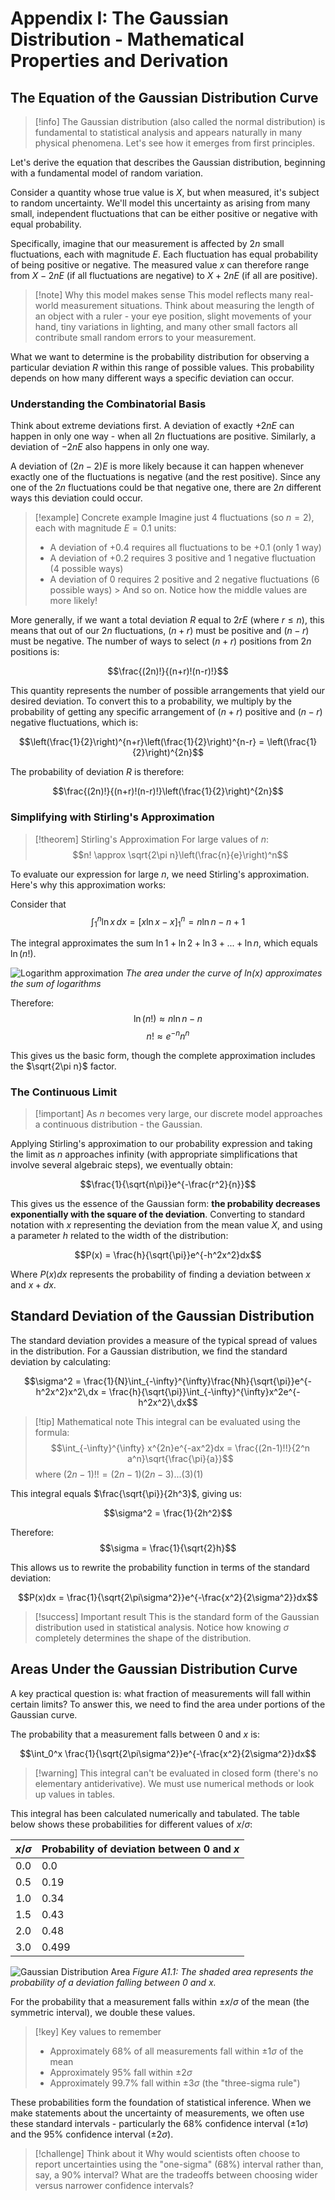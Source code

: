 # Appendix I: The Gaussian Distribution - Mathematical Properties and Derivation

## The Equation of the Gaussian Distribution Curve

> [!info] The Gaussian distribution (also called the normal distribution) is fundamental to statistical analysis and appears naturally in many physical phenomena. Let's see how it emerges from first principles.

Let's derive the equation that describes the Gaussian distribution, beginning with a fundamental model of random variation.

Consider a quantity whose true value is $X$, but when measured, it's subject to random uncertainty. We'll model this uncertainty as arising from many small, independent fluctuations that can be either positive or negative with equal probability.

Specifically, imagine that our measurement is affected by $2n$ small fluctuations, each with magnitude $E$. Each fluctuation has equal probability of being positive or negative. The measured value $x$ can therefore range from $X-2nE$ (if all fluctuations are negative) to $X+2nE$ (if all are positive).

> [!note] Why this model makes sense
> This model reflects many real-world measurement situations. Think about measuring the length of an object with a ruler - your eye position, slight movements of your hand, tiny variations in lighting, and many other small factors all contribute small random errors to your measurement.

What we want to determine is the probability distribution for observing a particular deviation $R$ within this range of possible values. This probability depends on how many different ways a specific deviation can occur.

### Understanding the Combinatorial Basis

Think about extreme deviations first. A deviation of exactly $+2nE$ can happen in only one way - when all $2n$ fluctuations are positive. Similarly, a deviation of $-2nE$ also happens in only one way.

A deviation of $(2n-2)E$ is more likely because it can happen whenever exactly one of the fluctuations is negative (and the rest positive). Since any one of the $2n$ fluctuations could be that negative one, there are $2n$ different ways this deviation could occur.

> [!example] Concrete example
> Imagine just 4 fluctuations (so $n=2$), each with magnitude $E=0.1$ units:
> - A deviation of $+0.4$ requires all fluctuations to be $+0.1$ (only 1 way)
> - A deviation of $+0.2$ requires 3 positive and 1 negative fluctuation (4 possible ways)
> - A deviation of $0$ requires 2 positive and 2 negative fluctuations (6 possible ways)
    > And so on. Notice how the middle values are more likely!

More generally, if we want a total deviation $R$ equal to $2rE$ (where $r ≤ n$), this means that out of our $2n$ fluctuations, $(n+r)$ must be positive and $(n-r)$ must be negative. The number of ways to select $(n+r)$ positions from $2n$ positions is:

$$\frac{(2n)!}{(n+r)!(n-r)!}$$

This quantity represents the number of possible arrangements that yield our desired deviation. To convert this to a probability, we multiply by the probability of getting any specific arrangement of $(n+r)$ positive and $(n-r)$ negative fluctuations, which is:

$$\left(\frac{1}{2}\right)^{n+r}\left(\frac{1}{2}\right)^{n-r} = \left(\frac{1}{2}\right)^{2n}$$

The probability of deviation $R$ is therefore:

$$\frac{(2n)!}{(n+r)!(n-r)!}\left(\frac{1}{2}\right)^{2n}$$

### Simplifying with Stirling's Approximation

> [!theorem] Stirling's Approximation
> For large values of $n$:
> $$n! \approx \sqrt{2\pi n}\left(\frac{n}{e}\right)^n$$

To evaluate our expression for large $n$, we need Stirling's approximation. Here's why this approximation works:

Consider that
$$\int_1^n \ln x \, dx = [x\ln x - x]_1^n = n\ln n - n + 1$$

The integral approximates the sum $\ln 1 + \ln 2 + \ln 3 + ... + \ln n$, which equals $\ln(n!)$.

![Logarithm approximation](/figures/A1/FigA1_1.png)
*The area under the curve of ln(x) approximates the sum of logarithms*

Therefore:
$$\ln(n!) \approx n\ln n - n$$
$$n! \approx e^{-n}n^n$$

This gives us the basic form, though the complete approximation includes the $\sqrt{2\pi n}$ factor.

### The Continuous Limit

> [!important] As $n$ becomes very large, our discrete model approaches a continuous distribution - the Gaussian.

Applying Stirling's approximation to our probability expression and taking the limit as $n$ approaches infinity (with appropriate simplifications that involve several algebraic steps), we eventually obtain:

$$\frac{1}{\sqrt{n\pi}}e^{-\frac{r^2}{n}}$$

This gives us the essence of the Gaussian form: **the probability decreases exponentially with the square of the deviation**. Converting to standard notation with $x$ representing the deviation from the mean value $X$, and using a parameter $h$ related to the width of the distribution:

$$P(x) = \frac{h}{\sqrt{\pi}}e^{-h^2x^2}dx$$

Where $P(x)dx$ represents the probability of finding a deviation between $x$ and $x+dx$.

## Standard Deviation of the Gaussian Distribution

The standard deviation provides a measure of the typical spread of values in the distribution. For a Gaussian distribution, we find the standard deviation by calculating:

$$\sigma^2 = \frac{1}{N}\int_{-\infty}^{\infty}\frac{Nh}{\sqrt{\pi}}e^{-h^2x^2}x^2\,dx = \frac{h}{\sqrt{\pi}}\int_{-\infty}^{\infty}x^2e^{-h^2x^2}\,dx$$

> [!tip] Mathematical note
> This integral can be evaluated using the formula:
> $$\int_{-\infty}^{\infty} x^{2n}e^{-ax^2}dx = \frac{(2n-1)!!}{2^n a^n}\sqrt{\frac{\pi}{a}}$$
> where $(2n-1)!! = (2n-1)(2n-3)...(3)(1)$

This integral equals $\frac{\sqrt{\pi}}{2h^3}$, giving us:

$$\sigma^2 = \frac{1}{2h^2}$$

Therefore:
$$\sigma = \frac{1}{\sqrt{2}h}$$

This allows us to rewrite the probability function in terms of the standard deviation:

$$P(x)dx = \frac{1}{\sqrt{2\pi\sigma^2}}e^{-\frac{x^2}{2\sigma^2}}dx$$

> [!success] Important result
> This is the standard form of the Gaussian distribution used in statistical analysis. Notice how knowing $\sigma$ completely determines the shape of the distribution.

## Areas Under the Gaussian Distribution Curve

A key practical question is: what fraction of measurements will fall within certain limits? To answer this, we need to find the area under portions of the Gaussian curve.

The probability that a measurement falls between $0$ and $x$ is:

$$\int_0^x \frac{1}{\sqrt{2\pi\sigma^2}}e^{-\frac{x^2}{2\sigma^2}}dx$$

> [!warning] This integral can't be evaluated in closed form (there's no elementary antiderivative). We must use numerical methods or look up values in tables.

This integral has been calculated numerically and tabulated. The table below shows these probabilities for different values of $x/\sigma$:

| $x/\sigma$ | Probability of deviation between 0 and $x$ |
|------------|--------------------------------------------|
| 0.0 | 0.0 |
| 0.5 | 0.19 |
| 1.0 | 0.34 |
| 1.5 | 0.43 |
| 2.0 | 0.48 |
| 3.0 | 0.499 |

![Gaussian Distribution Area](/figures/A1/gaussian_area.svg)
*Figure A1.1: The shaded area represents the probability of a deviation falling between 0 and x.*

For the probability that a measurement falls within $\pm x/\sigma$ of the mean (the symmetric interval), we double these values.

> [!key] Key values to remember
> - Approximately 68% of all measurements fall within $\pm 1\sigma$ of the mean
> - Approximately 95% fall within $\pm 2\sigma$
> - Approximately 99.7% fall within $\pm 3\sigma$ (the "three-sigma rule")

These probabilities form the foundation of statistical inference. When we make statements about the uncertainty of measurements, we often use these standard intervals - particularly the 68% confidence interval ($\pm 1\sigma$) and the 95% confidence interval ($\pm 2\sigma$).

> [!challenge] Think about it
> Why would scientists often choose to report uncertainties using the "one-sigma" (68%) interval rather than, say, a 90% interval? What are the tradeoffs between choosing wider versus narrower confidence intervals?
